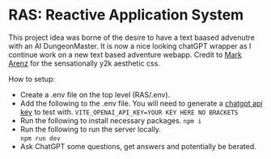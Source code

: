 # RAS: Reactive Application System

This project idea was borne of the desire to have a text baased advenutre with an AI DungeonMaster.  It is now a nice looking chatGPT wrapper as I continue work on a new text based adventure webapp.
Credit to [Mark Arenz](https://github.com/markarenz/mms-text-adventure) for the sensationally y2k aesthetic css.

How to setup:

- Create a .env file on the top level (RAS/.env).
- Add the following to the .env file.  You will need to generate a [chatgpt api key](https://platform.openai.com/api-keys) to test with.
```VITE_OPENAI_API_KEY=YOUR KEY HERE NO BRACKETS```
- Run the following to install necessary packages.
```npm i```
- Run the following to run the server locally.  
```npm run dev```
- Ask ChatGPT some questions, get answers and potentially be berated.
